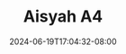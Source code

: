 --- 
title: "Aisyah A4"
description: "video  video bokep Aisyah A4   full vidio terbaru"
date: 2024-06-19T17:04:32-08:00
file_code: "vkvu6lab4ojg"
draft: false
cover: "b0wj0a79p6d9pstv.jpg"
tags: ["Aisyah", "bokep-indo", "bokep-viral", "bokep-ig"]
length: 189
fld_id: "1483112"
foldername: "Aisyah"
categories: ["Aisyah"]
views: 0
---
